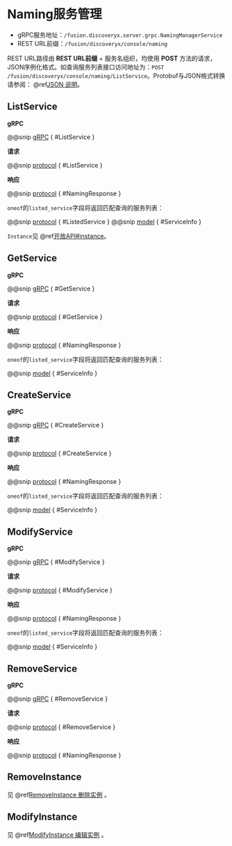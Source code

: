 # Naming服务管理

- gRPC服务地址：`/fusion.discoveryx.server.grpc.NamingManagerService`
- REST URL前缀：`/fusion/discoveryx/console/naming`

REST URL路径由 **REST URL前缀** + 服务名组织，均使用 **POST** 方法的请求，JSON序例化格式。如查询服务列表接口访问地址为：`POST /fusion/discoveryx/console/naming/ListService`。Protobuf与JSON格式转换请参阅： @ref[JSON 说明](../json.md)。

## ListService

**gRPC**

@@snip [gRPC](../../../../../../discoveryx-server/src/main/protobuf/fusion/discoveryx/server/grpc/server.proto) { #ListService }

**请求**

@@snip [protocol](../../../../../../discoveryx-server/src/main/protobuf/fusion/discoveryx/server/protocol/naming.proto) { #ListService }

**响应**

@@snip [protocol](../../../../../../discoveryx-server/src/main/protobuf/fusion/discoveryx/server/protocol/naming.proto) { #NamingResponse }

`oneof`的`listed_service`字段将返回匹配查询的服务列表：

@@snip [protocol](../../../../../../discoveryx-server/src/main/protobuf/fusion/discoveryx/server/protocol/naming.proto) { #ListedService }
@@snip [model](../../../../../../discoveryx-common/src/main/protobuf/fusion/discoveryx/model/discoveryx.proto) { #ServiceInfo }

`Instance`见 @ref[开放API#instance](../open/naming.md#instance)。

## GetService

**gRPC**

@@snip [gRPC](../../../../../../discoveryx-server/src/main/protobuf/fusion/discoveryx/server/grpc/server.proto) { #GetService }

**请求**

@@snip [protocol](../../../../../../discoveryx-server/src/main/protobuf/fusion/discoveryx/server/protocol/naming.proto) { #GetService }

**响应**

@@snip [protocol](../../../../../../discoveryx-server/src/main/protobuf/fusion/discoveryx/server/protocol/naming.proto) { #NamingResponse }

`oneof`的`listed_service`字段将返回匹配查询的服务列表：

@@snip [model](../../../../../../discoveryx-common/src/main/protobuf/fusion/discoveryx/model/discoveryx.proto) { #ServiceInfo }

## CreateService

**gRPC**

@@snip [gRPC](../../../../../../discoveryx-server/src/main/protobuf/fusion/discoveryx/server/grpc/server.proto) { #CreateService }

**请求**

@@snip [protocol](../../../../../../discoveryx-server/src/main/protobuf/fusion/discoveryx/server/protocol/naming.proto) { #CreateService }

**响应**

@@snip [protocol](../../../../../../discoveryx-server/src/main/protobuf/fusion/discoveryx/server/protocol/naming.proto) { #NamingResponse }

`oneof`的`listed_service`字段将返回匹配查询的服务列表：

@@snip [model](../../../../../../discoveryx-common/src/main/protobuf/fusion/discoveryx/model/discoveryx.proto) { #ServiceInfo }

## ModifyService

**gRPC**

@@snip [gRPC](../../../../../../discoveryx-server/src/main/protobuf/fusion/discoveryx/server/grpc/server.proto) { #ModifyService }

**请求**

@@snip [protocol](../../../../../../discoveryx-server/src/main/protobuf/fusion/discoveryx/server/protocol/naming.proto) { #ModifyService }

**响应**

@@snip [protocol](../../../../../../discoveryx-server/src/main/protobuf/fusion/discoveryx/server/protocol/naming.proto) { #NamingResponse }

`oneof`的`listed_service`字段将返回匹配查询的服务列表：

@@snip [model](../../../../../../discoveryx-common/src/main/protobuf/fusion/discoveryx/model/discoveryx.proto) { #ServiceInfo }

## RemoveService

**gRPC**

@@snip [gRPC](../../../../../../discoveryx-server/src/main/protobuf/fusion/discoveryx/server/grpc/server.proto) { #RemoveService }

**请求**

@@snip [protocol](../../../../../../discoveryx-server/src/main/protobuf/fusion/discoveryx/server/protocol/naming.proto) { #RemoveService }

**响应**

@@snip [protocol](../../../../../../discoveryx-server/src/main/protobuf/fusion/discoveryx/server/protocol/naming.proto) { #NamingResponse }

## RemoveInstance

见 @ref[RemoveInstance 删除实例](../open/naming.md#removeinstance) 。

## ModifyInstance

见 @ref[ModifyInstance 编辑实例](../open/naming.md#modifyinstance) 。
